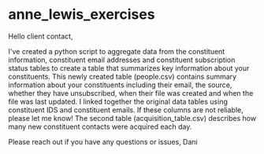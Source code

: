 # anne_lewis_exercises

Hello client contact,

I've created a python script to aggregate data from the constituent information, constituent email addresses and constituent subscription status tables to create a table that summarizes key information about your constituents. This newly created table (people.csv) contains summary information about your constituents including their email, the source, whether they have unsubscribed, when their file was created and when the file was last updated. I linked together the original data tables using constituent IDS and constituent emails. If these columns are not reliable, please let me know! The second table (acquisition_table.csv) describes how many new constituent contacts were acquired each day.

Please reach out if you have any questions or issues,
Dani
